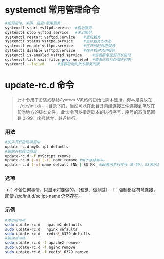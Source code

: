 # systemctl 常用管理命令

```bash
#如何启动、关闭、启用/禁用服务
systemctl start vsftpd.service	#启动服务
systemctl stop vsftpd.service   #关闭服务
systemctl restart vsftpd.service	#重启服务
systemctl status vsftpd.service		#显示服务的状态
systemctl enable vsftpd.service		#在开机时启用服务
systemctl disable vsftpd.service	#在开机时禁用服务
systemctl is-enabled vsftpd.service		#查看服务是否开机启动
systemctl list-unit-files|grep enabled	#查看已启动的服务列表
systemctl --failed		#查看启动失败的服务列表
```

# update-rc.d 命令

> 此命令用于安装或移除System-V风格的初始化脚本连接。脚本是存放在 --- /etc/init.d/ ---目录下的，当然可以在此目录创建连接文件连接到存放在其他地方的脚本文件。
> 此命令可以指定脚本的执行序号，序号的取值范围是 0-99，序号越大，越迟执行。

### 用法

```bash
#加入开机启动项目中
update-rc.d myScript defaults
#删除开机启动项目
update-rc.d -f myScript remove
update-rc.d [-n] [-f] name remove #用于移除脚本。
update-rc.d [-n] name default [NN | SS KK] #NN表示执行序号（0-99），SS表示启动时的执行序号，KK表示关机时的执行序号，SS、KK主要用于在脚本直接的执行顺序上有依赖关系的情况下。
```

### 选项

-n：不做任何事情，只显示将要做的。（预览、做测试）
-f：强制移除符号连接，即使 /etc/init.d/script-name 仍然存在。

### 示例

```bash
#添加启动项
sudo update-rc.d   apache2 defaults  
sudo update-rc.d   nginx defaults  
sudo update-rc.d   redis\_6379 defaults
#删除启动项
sudo update-rc.d -f apache2 remove  
sudo update-rc.d -f nginx remove  
sudo update-rc.d -f redis\_6379 remove
```

